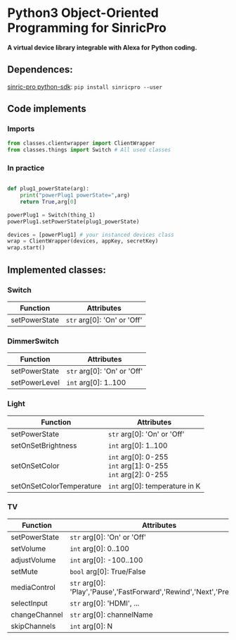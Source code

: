 # Python3 Object-Oriented Programming for SinricPro
**A virtual device library integrable with Alexa for Python coding.**

## Dependences:
[sinric-pro python-sdk](https://github.com/sinricpro/python-sdk): `pip install sinricpro --user`
## Code implements
### Imports
```python
from classes.clientwrapper import ClientWrapper
from classes.things import Switch # All used classes
```

### In practice
```python

def plug1_powerState(arg):
    print("powerPlug1 powerState=",arg)
    return True,arg[0]
    
powerPlug1 = Switch(thing_1)
powerPlug1.setPowerState(plug1_powerState)
    
devices = [powerPlug1] # your instanced devices class
wrap = ClientWrapper(devices, appKey, secretKey)
wrap.start()
```

## Implemented classes:

### Switch
| Function | Attributes |
| --- | --- |
| setPowerState | `str` arg[0]: 'On' or 'Off' |

### DimmerSwitch
| Function | Attributes |
| --- | --- |
| setPowerState | `str` arg[0]: 'On' or 'Off' |
| setPowerLevel | `int` arg[0]: 1..100 |

### Light
| Function | Attributes |
| --- | --- |
| setPowerState | `str` arg[0]: 'On' or 'Off' |
| setOnSetBrightness | `int` arg[0]: 1..100 |
| setOnSetColor | `int` arg[0]: 0-255<br>`int` arg[1]: 0-255<br>`int` arg[2]: 0-255  |
| setOnSetColorTemperature | `int` arg[0]: temperature in K |

### TV
| Function | Attributes |
| --- | --- |
| setPowerState | `str` arg[0]: 'On' or 'Off' |
| setVolume | `int` arg[0]: 0..100 |
| adjustVolume | `int` arg[0]: -100..100 |
| setMute | `bool` arg[0]: True/False |
| mediaControl | `str` arg[0]: 'Play','Pause','FastForward','Rewind','Next','Previous' |
| selectInput | `str` arg[0]: 'HDMI', ... |
| changeChannel | `str` arg[0]: channelName |
| skipChannels | `int` arg[0]: N |